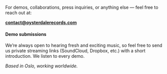 For demos, collaborations, press inquiries, or anything else — feel free to reach out at:

**contact@oysterdalerecords.com**

#### Demo submissions

We’re always open to hearing fresh and exciting music, so feel free to send us private 
streaming links (SoundCloud, Dropbox, etc.) with a short introduction.
We listen to every demo.

*Based in Oslo, working worldwide.*
